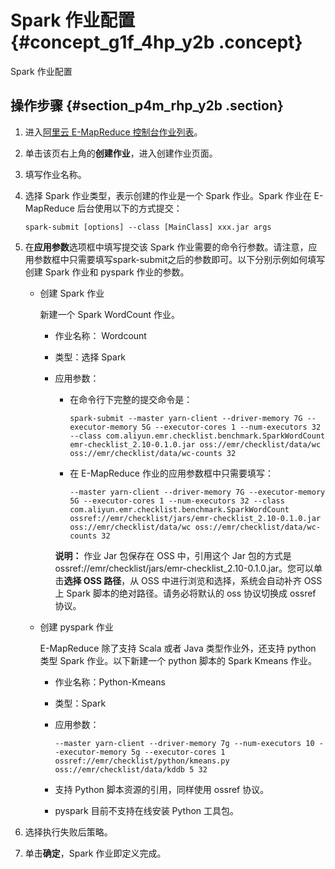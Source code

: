 # Spark 作业配置 {#concept_g1f_4hp_y2b .concept}

Spark 作业配置

## 操作步骤 {#section_p4m_rhp_y2b .section}

1.  进入[阿里云 E-MapReduce 控制台作业列表](https://emr.console.aliyun.com/?spm=5176.doc28084.2.1.gxpx8G#/job/region/cn-hangzhou)。
2.  单击该页右上角的**创建作业**，进入创建作业页面。
3.  填写作业名称。
4.  选择 Spark 作业类型，表示创建的作业是一个 Spark 作业。Spark 作业在 E-MapReduce 后台使用以下的方式提交：

    ```
    spark-submit [options] --class [MainClass] xxx.jar args
    ```

5.  在**应用参数**选项框中填写提交该 Spark 作业需要的命令行参数。请注意，应用参数框中只需要填写spark-submit之后的参数即可。以下分别示例如何填写创建 Spark 作业和 pyspark 作业的参数。
    -   创建 Spark 作业

        新建一个 Spark WordCount 作业。

        -   作业名称： Wordcount
        -   类型：选择 Spark
        -   应用参数：

            -   在命令行下完整的提交命令是：

                ```
                spark-submit --master yarn-client --driver-memory 7G --executor-memory 5G --executor-cores 1 --num-executors 32 --class com.aliyun.emr.checklist.benchmark.SparkWordCount emr-checklist_2.10-0.1.0.jar oss://emr/checklist/data/wc oss://emr/checklist/data/wc-counts 32
                ```

            -   在 E-MapReduce 作业的应用参数框中只需要填写：

                ```
                --master yarn-client --driver-memory 7G --executor-memory 5G --executor-cores 1 --num-executors 32 --class com.aliyun.emr.checklist.benchmark.SparkWordCount ossref://emr/checklist/jars/emr-checklist_2.10-0.1.0.jar oss://emr/checklist/data/wc oss://emr/checklist/data/wc-counts 32
                ```

            **说明：** 作业 Jar 包保存在 OSS 中，引用这个 Jar 包的方式是 ossref://emr/checklist/jars/emr-checklist\_2.10-0.1.0.jar。您可以单击**选择 OSS 路径**，从 OSS 中进行浏览和选择，系统会自动补齐 OSS 上 Spark 脚本的绝对路径。请务必将默认的 oss 协议切换成 ossref 协议。

    -   创建 pyspark 作业

        E-MapReduce 除了支持 Scala 或者 Java 类型作业外，还支持 python 类型 Spark 作业。以下新建一个 python 脚本的 Spark Kmeans 作业。

        -   作业名称：Python-Kmeans
        -   类型：Spark
        -   应用参数：

            ```
            --master yarn-client --driver-memory 7g --num-executors 10 --executor-memory 5g --executor-cores 1  ossref://emr/checklist/python/kmeans.py oss://emr/checklist/data/kddb 5 32
            ```

        -   支持 Python 脚本资源的引用，同样使用 ossref 协议。
        -   pyspark 目前不支持在线安装 Python 工具包。
6.  选择执行失败后策略。
7.  单击**确定**，Spark 作业即定义完成。

